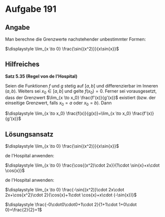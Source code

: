 # Aufgabe 191
## Angabe

Man berechne die Grenzwerte nachstehender unbestimmter Formen:

$\displaystyle \lim_{x \to 0} \frac{\sin{(x^2)}}{x\sin{x}}$

## Hilfreiches

**Satz 5.35 (Regel von de l'Hospital)**

Seien die Funktionen $f$ und $g$ stetig auf $[a,b]$ und differenzierbar im Inneren $(a,b)$. Weiters sei $x_0 \in [a,b]$ und gelte $f(x_0)=0$. Ferner sei vorausgesetzt, dass der Grenzwert $\lim_{x \to x_0} \frac{f'(x)}{g'(x)}$ existiert (bzw. der einseitige Grenzwert, falls $x_0=a$ oder $x_0 = b$). Dann 

$\displaystyle \lim_{x \to x_0} \frac{f(x)}{g(x)}=\lim_{x \to x_0} \frac{f'(x)}{g'(x)}$

## Lösungsansatz

$\displaystyle \lim_{x \to 0} \frac{\sin{(x^2)}}{x\sin{x}}$

de l'Hospital anwenden:

$\displaystyle \lim_{x \to 0} \frac{\cos{(x^2)\cdot 2x}}{1\cdot \sin{x}+x\cdot \cos{x}}$

de l'Hospital anwenden:

$\displaystyle \lim_{x \to 0} \frac{-\sin{(x^2)}\cdot 2x\cdot 2x+\cos{x^2}\cdot 2}{\cos{x}+1\cdot \cos{x}+x\cdot (-\sin{x})}$

$\displaystyle \frac{-0\cdot0\cdot0+1\cdot 2}{1+1\cdot 1+0\cdot 0}=\frac{2}{2}=1$

